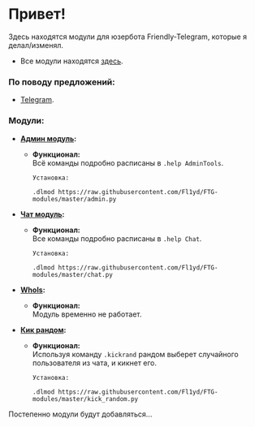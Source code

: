 # Привет! 
Здесь находятся модули для юзербота Friendly-Telegram, которые я делал/изменял. 

 - Все модули находятся [здесь](https://t.me/ftgmodulesbyfl1yd).  



### По поводу предложений:
 - [Telegram](https://t.me/Fl1yd). 
 
 
 
### Модули:
- <b>[Админ модуль](https://github.com/Fl1yd/FTG-modules/blob/master/admin.py):</b>  
	- <b>Функционал:</b>  
		Всё команды подробно расписаны в `.help AdminTools`.  

		```
		Установка:

		.dlmod https://raw.githubusercontent.com/Fl1yd/FTG-modules/master/admin.py
		```
  

- <b>[Чат модуль](https://github.com/Fl1yd/FTG-modules/blob/master/chat.py):</b>  
	- <b>Функционал:</b>  
		Все команды подробно расписаны в `.help Chat`.  

		```
		Установка:

		.dlmod https://raw.githubusercontent.com/Fl1yd/FTG-modules/master/chat.py
		```
  

- <b>[WhoIs](https://github.com/Fl1yd/FTG-modules/blob/master/don%60t_work.py):</b>  
	- <b>Функционал:</b>  
		Модуль временно не работает.
  

- <b>[Кик рандом](https://github.com/Fl1yd/FTG-modules/blob/master/kick.py):</b>  
	- <b>Функционал:</b>  
		Используя команду `.kickrand` рандом выберет случайного пользователя из чата, и кикнет его.  

		```
		Установка:

		.dlmod https://raw.githubusercontent.com/Fl1yd/FTG-modules/master/kick_random.py
		```
   
Постепенно модули будут добавляться...
